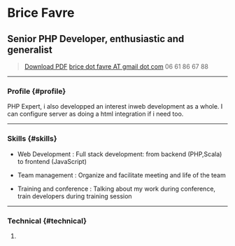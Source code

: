 # Brice Favre
## Senior PHP Developer, enthusiastic and generalist

> [Download PDF](resume.pdf)
> [brice dot favre AT gmail dot com](brice.favre+pro@gmail.com)
> 06 61 86 67 88

------

### Profile {#profile}

PHP Expert, i also developped an interest inweb development as a whole. I can configure server as doing a html integration if i need too. 

------

### Skills {#skills}

* Web Development
  : Full stack development: from backend (PHP,Scala) to frontend (JavaScript)

* Team management
  : Organize and facilitate meeting and life of the team

* Training and conference
  : Talking about my work during conference, train developers during training session

------

### Technical {#technical}

1. 
